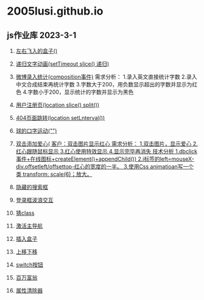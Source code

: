 # 2005lusi.github.io

## js作业库 2023-3-1
            
1. <a href="\1-左右飞入的盒子.html">左右飞入的盒子()</a>
2. <a href="\2- 递归文字动画.html"> 递归文字动画(setTimeout slice() 递归)</a>
3. <a href="\3-微博录入框.html"> 微博录入统计(composition事件)</a>
需求分析：
1.录入英文直接统计字数
2.录入中文合成结束再统计字数
3.字数大于200，用负数显示超出的字数并显示为红色
4.字数小于200，显示统计的字数并显示为黑色

4. <a href="\4- 用户注册页"> 用户注册页(location slice() split())</a>
5. <a href="\5- 404跳转新浪页面.html"> 404页面跳转(location setLnterval())</a>
6. <a href="\6-球口字运动"> 球的口字运动("")</a>
7. <a href="\7-双击添加爱心"> 双击添加爱心(
客户：双击图片显示红心
需求分析：
1.双击图片，显示爱心
2.红心跟随鼠标显示
3.红心使用特效显示
4.显示完毕再消失
技术分析
1.dbclick事件+在线图标+createElement()+appendChild())
2.i标签的left=mouseX-div.offsetleft/offsettop-红心的宽度的一半。
3.使用Css animatioan写一个类 transform: scale(6)；放大。</a>
8.  <a href="\8-隐藏的搜索框.html"> 隐藏的搜索框</a>
9.  <a href="\9- 登录框波浪交互.html"> 登录框波浪交互</a>
10. <a href="\10-猜class.html"> 猜class</a>
11. <a href="\11- 激活主导航.html"> 激活主导航</a>
12. <a href="\12- 插入盒子.html"> 插入盒子</a>
13. <a href="\13-上移下移.html"> 上移下移</a>
14. <a href="\14-switch按钮\14-switch按钮.html"> switch按钮</a>
15. <a href="\15- 百万富翁.html"> 百万富翁</a>
16. <a href="\16.- 属性清除器.html"> 属性清除器</a>